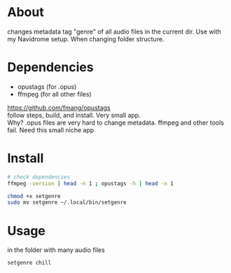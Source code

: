 # About

changes metadata tag "genre" of all audio files in the current dir.
Use with my Navidrome setup. When changing folder structure.

# Dependencies

- opustags (for .opus)
- ffmpeg (for all other files)

https://github.com/fmang/opustags  
follow steps, build, and install. Very small app.  
Why? .opus files are very hard to change metadata. ffmpeg and other tools fail. Need this small niche app

# Install

```bash
# check dependencies
ffmpeg -version | head -n 1 ; opustags -h | head -n 1

chmod +x setgenre
sudo mv setgenre ~/.local/bin/setgenre
```

# Usage

in the folder with many audio files

```bash
setgenre chill
```
